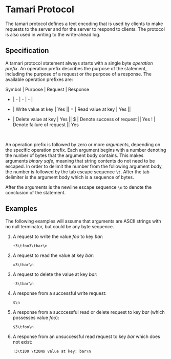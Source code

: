 # Tamari Protocol

The tamari protocol defines a text encoding that is used by clients to make requests to the server and for the server to respond to clients. The protocol is also used in writing to the write-ahead log.

## Specification

A tamari protocol statement always starts with a single byte *operation prefix*. An operation prefix describes the purpose of the statement, including the purpose of a request or the purpose of a response. The available operation prefixes are:  

Symbol | Purpose | Request | Response
- | - | - | - |
+ | Write value at key | Yes ||
= | Read value at key | Yes ||
- | Delete value at key | Yes ||
$ | Denote success of request || Yes
! | Denote failure of request || Yes
<br>  

An operation prefix is followed by zero or more *arguments*, depending on the specific operation prefix. Each argument begins with a number denoting the nunber of bytes that the argument body contains. This makes arguments *binary safe*, meaning that string contents do not need to be escaped. In order to delimit the number from the following argument body, the number is followed by the tab escape sequence `\t`. After the tab delimiter is the argument body which is a sequence of bytes. 

After the arguments is the newline escape sequence `\n` to denote the conclusion of the statement.

## Examples
The following examples will assume that arguments are ASCII strings with no null terminator, but could be any byte sequence.
1. A request to write the value *foo* to key *bar*:
    ```
    +3\tfoo3\tbar\n
    ```
2. A request to read the value at key *bar*:
    ```
    =3\tbar\n
3. A request to delete the value at key *bar*:
    ```
    -3\tbar\n
    ```
4. A response from a successful write request:
    ```
    $\n
    ```
5. A response from a succcessful read or delete request to key *bar* (which possesses value *foo*):
    ```
    $3\tfoo\n
6. A response from an unsuccessful read request to key *bar* which does not exist:
    ```
    !3\t100 \t20No value at key: bar\n
    ```